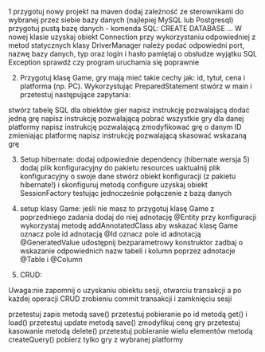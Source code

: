 1 przygotuj nowy projekt na maven
dodaj zależność ze sterownikami do wybranej przez siebie bazy danych (najlepiej MySQL lub Postgresql)
przygotuj pustą bazę danych - komenda SQL:  CREATE DATABASE …
W nowej klasie uzyskaj obiekt Connection przy wykorzystaniu odpowiedniej z metod statycznych klasy DriverManager
należy podać odpowiedni port, nazwę bazy danych, typ oraz login i hasło
pamiętaj o obsłudze wyjątku SQL Exception
sprawdź czy program uruchamia się poprawnie


2. Przygotuj klasę Game, gry mają mieć takie cechy jak: id, tytuł, cena i platforma (np. PC).
   Wykorzystując PreparedStatement stwórz w main i przetestuj następujące zapytania:

stwórz tabelę SQL dla obiektów gier
napisz instrukcję pozwalającą dodać jedną grę
napisz instrukcję pozwalającą pobrać wszystkie gry dla danej platformy
napisz instrukcję pozwalającą zmodyfikować grę o danym ID zmieniając platformę
napisz instrukcję pozwalającą skasować wskazaną grę


3. Setup hibernate:
   dodaj odpowiednie dependency (hibernate wersja 5)
   dodaj plik konfiguracyjny do pakietu resources
   uaktualnij plik konfiguracyjny o swoje dane
   stwórz obiekt konfiguracji (z pakietu hibernate!) i skonfiguruj metodą configure
   uzyskaj obiekt SessionFactory testując jednocześnie połączenie z bazą danych

4. setup klasy Game:
   jeśli nie masz to przygotuj klasę Game z poprzedniego zadania
   dodaj do niej adnotację @Entity
   przy konfiguracji wykorzystaj metodę addAnnotatedClass aby wskazać klasę Game
   oznacz pole id adnotacją @Id
   oznacz pole id adnotacją @GeneratedValue
   udostępnij bezparametrowy konstruktor
   zadbaj o wskazanie odpowiednich nazw tabeli i kolumn poprzez adnotacje @Table i @Column


5. CRUD:

Uwaga:nie zapomnij o uzyskaniu obiektu sesji, otwarciu transakcji a po każdej operacji CRUD zrobieniu commit transakcji i zamknięciu sesji

przetestuj zapis metodą save()
przetestuj pobieranie po id metodą get() i load()
przetestuj update metodą save()
zmodyfikuj cenę gry
przetestuj kasowanie metodą delete()
przetestuj pobieranie wielu elementów metodą createQuery()
pobierz tylko gry z wybranej platformy
